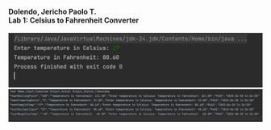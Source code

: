 **Dolendo, Jericho Paolo T.** <br>
**Lab 1: Celsius to Fahrenheit Converter** <br>
<br>
![img.png](img.png)
![img_1.png](img_1.png)
